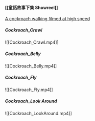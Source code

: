 #### [[童話故事下集 Showreel]]
[A cockroach walking filmed at high speed](https://www.youtube.com/watch?v=o7zpWQBXflc)

##### Cockroach_Crawl
![[Cockroach_Crawl.mp4]]

##### Cockroach_Belly
![[Cockroach_Belly.mp4]]

##### Cockroach_Fly
![[Cockroach_Fly.mp4]]

##### Cockroach_Look Around
![[Cockroach_LookAround.mp4]]